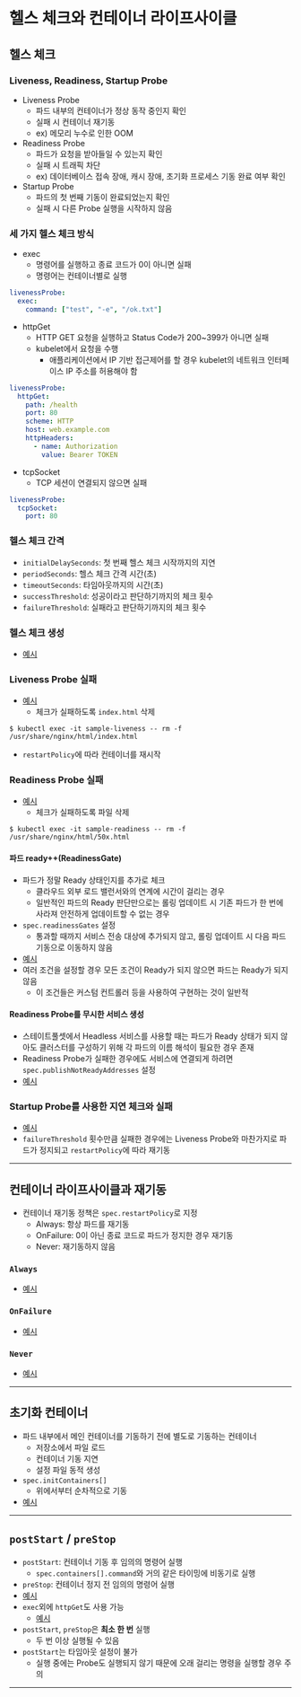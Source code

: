 # 헬스 체크와 컨테이너 라이프사이클

## 헬스 체크

### Liveness, Readiness, Startup Probe

- Liveness Probe
  - 파드 내부의 컨테이너가 정상 동작 중인지 확인
  - 실패 시 컨테이너 재기동
  - ex) 메모리 누수로 인한 OOM
- Readiness Probe
  - 파드가 요청을 받아들일 수 있는지 확인
  - 실패 시 트래픽 차단
  - ex) 데이터베이스 접속 장애, 캐시 장애, 초기화 프로세스 기동 완료 여부 확인
- Startup Probe
  - 파드의 첫 번째 기동이 완료되었는지 확인
  - 실패 시 다른 Probe 실행을 시작하지 않음

### 세 가지 헬스 체크 방식

- exec
  - 명령어를 실행하고 종료 코드가 0이 아니면 실패
  - 명령어는 컨테이너별로 실행
```yaml
livenessProbe:
  exec:
    command: ["test", "-e", "/ok.txt"]
```
- httpGet
  - HTTP GET 요청을 실행하고 Status Code가 200~399가 아니면 실패
  - kubelet에서 요청을 수행
    - 애플리케이션에서 IP 기반 접근제어를 할 경우 kubelet의 네트워크 인터페이스 IP 주소를 허용해야 함
```yaml
livenessProbe:
  httpGet:
    path: /health
    port: 80
    scheme: HTTP
    host: web.example.com
    httpHeaders:
      - name: Authorization
        value: Bearer TOKEN
```
- tcpSocket
  - TCP 세션이 연결되지 않으면 실패
```yaml
livenessProbe:
  tcpSocket:
    port: 80
```

### 헬스 체크 간격

- `initialDelaySeconds`: 첫 번째 헬스 체크 시작까지의 지연
- `periodSeconds`: 헬스 체크 간격 시간(초)
- `timeoutSeconds`: 타임아웃까지의 시간(초)
- `successThreshold`: 성공이라고 판단하기까지의 체크 횟수
- `failureThreshold`: 실패라고 판단하기까지의 체크 횟수

### 헬스 체크 생성

- [예시](./sample-healthcheck.yaml)

### Liveness Probe 실패

- [예시](./sample-liveness.yaml)
  - 체크가 실패하도록 `index.html` 삭제
```shell
$ kubectl exec -it sample-liveness -- rm -f /usr/share/nginx/html/index.html
```
- `restartPolicy`에 따라 컨테이너를 재시작

### Readiness Probe 실패

- [예시](./sample-readiness.yaml)
  - 체크가 실패하도록 파일 삭제
```shell
$ kubectl exec -it sample-readiness -- rm -f /usr/share/nginx/html/50x.html
```

#### 파드 ready++(ReadinessGate)

- 파드가 정말 Ready 상태인지를 추가로 체크
  - 클라우드 외부 로드 밸런서와의 연계에 시간이 걸리는 경우
  - 일반적인 파드의 Ready 판단만으로는 롤링 업데이트 시 기존 파드가 한 번에 사라져 안전하게 업데이트할 수 없는 경우
- `spec.readinessGates` 설정
  - 통과할 때까지 서비스 전송 대상에 추가되지 않고, 롤링 업데이트 시 다음 파드 기동으로 이동하지 않음
- [예시](./sample-readinessgate.yaml)
- 여러 조건을 설정할 경우 모든 조건이 Ready가 되지 않으면 파드는 Ready가 되지 않음
  - 이 조건들은 커스텀 컨트롤러 등을 사용하여 구현하는 것이 일반적

#### Readiness Probe를 무시한 서비스 생성

- 스테이트풀셋에서 Headless 서비스를 사용할 때는 파드가 Ready 상태가 되지 않아도 클러스터를 구성하기 위해 각 파드의 이름 해석이 필요한 경우 존재
- Readiness Probe가 실패한 경우에도 서비스에 연결되게 하려면 `spec.publishNotReadyAddresses` 설정
- [예시](./sample-publish-notready.yaml)

### Startup Probe를 사용한 지연 체크와 실패

- [예시](./sample-startup.yaml)
- `failureThreshold` 횟수만큼 실패한 경우에는 Liveness Probe와 마찬가지로 파드가 정지되고 `restartPolicy`에 따라 재기동

---

## 컨테이너 라이프사이클과 재기동

- 컨테이너 재기동 정책은 `spec.restartPolicy`로 지정
  - Always: 항상 파드를 재기동
  - OnFailure: 0이 아닌 종료 코드로 파드가 정지한 경우 재기동
  - Never: 재기동하지 않음

### `Always`

- [예시](./sample-restart-always.yaml)

### `OnFailure`

- [예시](./sample-restart-onfailure.yaml)

### `Never`

- [예시](./sample-restart-never.yaml)

---

## 초기화 컨테이너

- 파드 내부에서 메인 컨테이너를 기동하기 전에 별도로 기동하는 컨테이너
  - 저장소에서 파일 로드
  - 컨테이너 기동 지연
  - 설정 파일 동적 생성
- `spec.initContainers[]`
  - 위에서부터 순차적으로 기동
- [예시](./sample-initcontainer.yaml)

---

## `postStart` / `preStop`

- `postStart`: 컨테이너 기동 후 임의의 명령어 실행
  - `spec.containers[].command`와 거의 같은 타이밍에 비동기로 실행
- `preStop`: 컨테이너 정지 전 임의의 명령어 실행
- [예시](./sample-lifecycle-exec.yaml)
- `exec`외에 `httpGet`도 사용 가능
  - [예시](./sample-lifecycle-httpget.yaml)
- `postStart`, `preStop`은 <b>최소 한 번</b> 실행
  - 두 번 이상 실행될 수 있음
- `postStart`는 타임아웃 설정이 불가
  - 실행 중에는 Probe도 실행되지 않기 때문에 오래 걸리는 명령을 실행할 경우 주의

---

